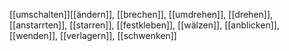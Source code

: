 [[umschalten]][[ändern]], [[brechen]], [[umdrehen]], [[drehen]], [[anstarrten]], [[starren]], [[festkleben]], [[wälzen]], [[anblicken]], [[wenden]], [[verlagern]], [[schwenken]]